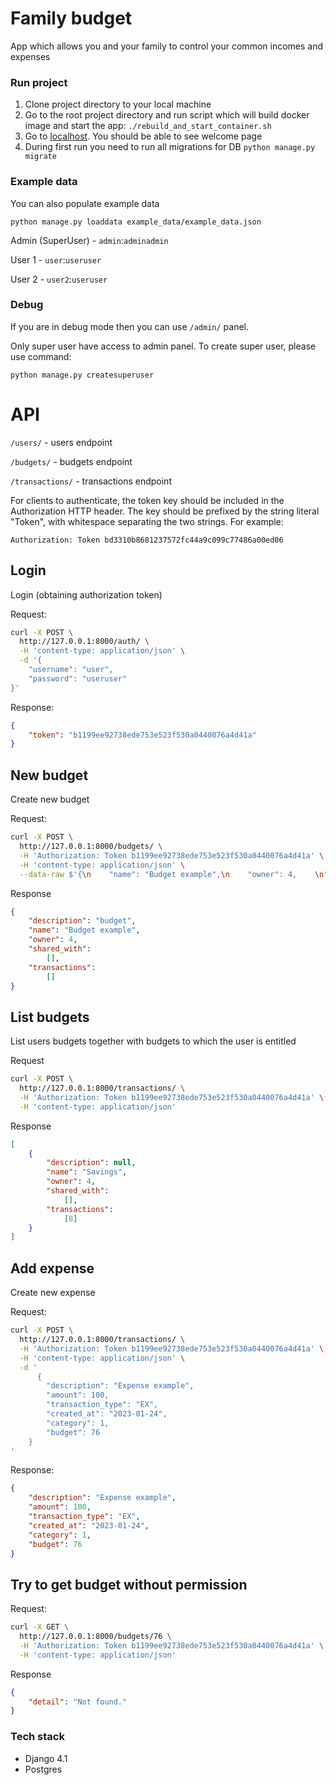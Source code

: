 # Family budget
App which allows you and your family to control your common incomes and expenses

### Run project
1. Clone project directory to your local machine
2. Go to the root project directory and run script which will build docker image and start the app:
`./rebuild_and_start_container.sh`
3. Go to [localhost](http://127.0.0.1:8000). You should be able to see welcome page
4. During first run you need to run all migrations for DB
`python manage.py migrate`

### Example data

You can also populate example data

`python manage.py loaddata example_data/example_data.json  `

Admin (SuperUser) - `admin`:`adminadmin`

User 1 - `user`:`useruser`

User 2 - `user2`:`useruser`

### Debug

If you are in debug mode then you can use `/admin/` panel.

Only super user have access to admin panel. To create super user, please use command:

`python manage.py createsuperuser`

# API

`/users/` - users endpoint

`/budgets/` - budgets endpoint

`/transactions/` - transactions endpoint

For clients to authenticate, the token key should be included in the Authorization HTTP header. The key should be prefixed by the string literal "Token", with whitespace separating the two strings. For example:

```
Authorization: Token bd3310b8681237572fc44a9c099c77486a00ed06
```

## Login

Login (obtaining authorization token)

Request:

```bash
curl -X POST \
  http://127.0.0.1:8000/auth/ \
  -H 'content-type: application/json' \
  -d '{
	"username": "user",
	"password": "useruser"
}'
```

Response:

```json
{
    "token": "b1199ee92738ede753e523f530a0440076a4d41a"
}
```

## New budget

Create new budget

Request:

```bash
curl -X POST \
  http://127.0.0.1:8000/budgets/ \
  -H 'Authorization: Token b1199ee92738ede753e523f530a0440076a4d41a' \
  -H 'content-type: application/json' \
  --data-raw $'{\n    "name": "Budget example",\n    "owner": 4,    \n"description": "budget",\n    "transactions": [],\n    "shared_with": []\n}'
```

Response

```json
{
    "description": "budget",
    "name": "Budget example",
    "owner": 4,
    "shared_with":
        [],
    "transactions":
        []
}
```

## List budgets

List users budgets together with budgets to which the user is entitled

Request

```bash
curl -X POST \
  http://127.0.0.1:8000/transactions/ \
  -H 'Authorization: Token b1199ee92738ede753e523f530a0440076a4d41a' \
  -H 'content-type: application/json'
```

Response

```json
[
    {
        "description": null,
        "name": "Savings",
        "owner": 4,
        "shared_with":
        	[],
        "transactions":
        	[8]
    }
]
```


## Add expense

Create new expense

Request:

```bash
curl -X POST \
  http://127.0.0.1:8000/transactions/ \
  -H 'Authorization: Token b1199ee92738ede753e523f530a0440076a4d41a' \
  -H 'content-type: application/json' \
  -d '
      {
        "description": "Expense example",
        "amount": 100,
        "transaction_type": "EX",
        "created_at": "2023-01-24",
        "category": 1,
        "budget": 76
    }
'
```

Response:

```json
{
    "description": "Expense example",
    "amount": 100,
    "transaction_type": "EX",
    "created_at": "2023-01-24",
    "category": 1,
    "budget": 76
}
```

## Try to get budget without permission

Request:

```bash
curl -X GET \
  http://127.0.0.1:8000/budgets/76 \
  -H 'Authorization: Token b1199ee92738ede753e523f530a0440076a4d41a' \
  -H 'content-type: application/json'
```

Response

```json
{
    "detail": "Not found."
}
```

### Tech stack
* Django 4.1
* Postgres
